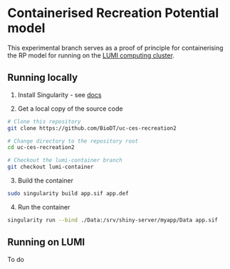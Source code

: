 # Containerised Recreation Potential model

This experimental branch serves as a proof of principle for containerising the RP model for running on the [LUMI computing cluster](https://lumi-supercomputer.eu/).

## Running locally

1. Install Singularity - see [docs](https://sylabs.io/docs/#latestver)

2. Get a local copy of the source code

```sh
# Clone this repository
git clone https://github.com/BioDT/uc-ces-recreation2

# Change directory to the repository root
cd uc-ces-recreation2

# Checkout the lumi-container branch
git checkout lumi-container
```

3. Build the container

```sh
sudo singularity build app.sif app.def
```

4. Run the container

```sh
singularity run --bind ./Data:/srv/shiny-server/myapp/Data app.sif
```

## Running on LUMI

To do



